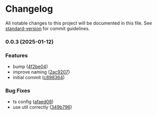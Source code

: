 # Changelog

All notable changes to this project will be documented in this file. See [standard-version](https://github.com/conventional-changelog/standard-version) for commit guidelines.

### 0.0.3 (2025-01-12)


### Features

* bump ([4f2be04](https://github.com/albizures/gleam-tools/commit/4f2be0434b7bb944b1f7d4bde7ec30a43c647941))
* improve naming ([2ac9207](https://github.com/albizures/gleam-tools/commit/2ac9207ebe30dc4d58fbe94592d6481495709af2))
* initial commit ([c898364](https://github.com/albizures/gleam-tools/commit/c898364a72b68332344b03b72efaa3396c5261da))


### Bug Fixes

* ts config ([afaed08](https://github.com/albizures/gleam-tools/commit/afaed08393959aa35175138f3930277b71dab0ff))
* use util correctly ([349b796](https://github.com/albizures/gleam-tools/commit/349b7960d7f6d1bb0587340a07342bf00190fa43))
